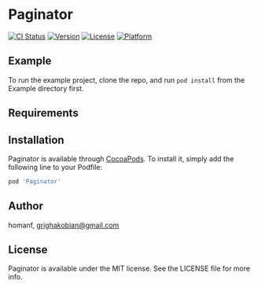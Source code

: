 # Paginator

[![CI Status](https://img.shields.io/travis/homanf/Paginator.svg?style=flat)](https://travis-ci.org/homanf/Paginator)
[![Version](https://img.shields.io/cocoapods/v/Paginator.svg?style=flat)](https://cocoapods.org/pods/Paginator)
[![License](https://img.shields.io/cocoapods/l/Paginator.svg?style=flat)](https://cocoapods.org/pods/Paginator)
[![Platform](https://img.shields.io/cocoapods/p/Paginator.svg?style=flat)](https://cocoapods.org/pods/Paginator)

## Example

To run the example project, clone the repo, and run `pod install` from the Example directory first.

## Requirements

## Installation

Paginator is available through [CocoaPods](https://cocoapods.org). To install
it, simply add the following line to your Podfile:

```ruby
pod 'Paginator'
```

## Author

homanf, grighakobian@gmail.com

## License

Paginator is available under the MIT license. See the LICENSE file for more info.
